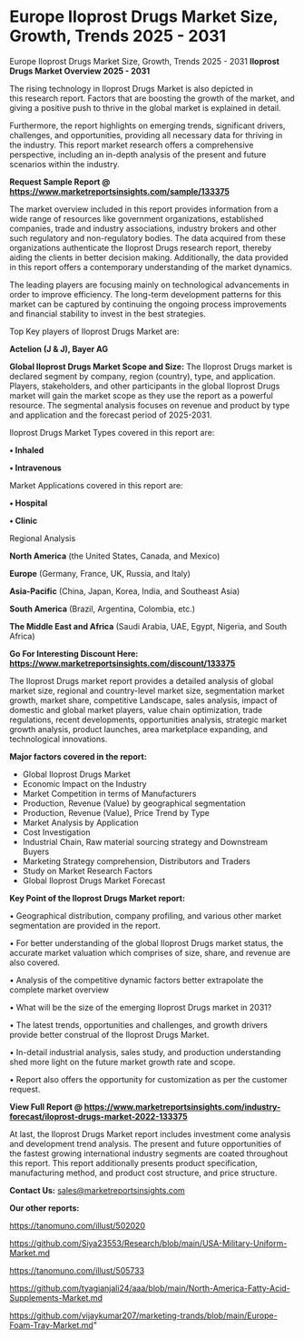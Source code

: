 # Europe Iloprost Drugs Market Size, Growth, Trends 2025 - 2031
Europe Iloprost Drugs Market Size, Growth, Trends 2025 - 2031
<Strong> Iloprost Drugs Market Overview 2025 - 2031</strong>

The rising technology in Iloprost Drugs Market is also depicted in this research report. Factors that are boosting the growth of the market, and giving a positive push to thrive in the global market is explained in detail.

Furthermore, the report highlights on emerging trends, significant drivers, challenges, and opportunities, providing all necessary data for thriving in the industry. This report market research offers a comprehensive perspective, including an in-depth analysis of the present and future scenarios within the industry.

<strong>Request Sample Report @ <a href=https://www.marketreportsinsights.com/sample/133375>https://www.marketreportsinsights.com/sample/133375</a></strong>

The market overview included in this report provides information from a wide range of resources like government organizations, established companies, trade and industry associations, industry brokers and other such regulatory and non-regulatory bodies. The data acquired from these organizations authenticate the Iloprost Drugs research report, thereby aiding the clients in better decision making. Additionally, the data provided in this report offers a contemporary understanding of the market dynamics.

The leading players are focusing mainly on technological advancements in order to improve efficiency. The long-term development patterns for this market can be captured by continuing the ongoing process improvements and financial stability to invest in the best strategies.

Top Key players of Iloprost Drugs Market are:

<strong>Actelion (J & J), Bayer AG</strong>

<strong><b>Global Iloprost Drugs Market Scope and Size:</b></strong>
The Iloprost Drugs market is declared segment by company, region (country), type, and application. Players, stakeholders, and other participants in the global Iloprost Drugs market will gain the market scope as they use the report as a powerful resource. The segmental analysis focuses on revenue and product by type and application and the forecast period of 2025-2031.

Iloprost Drugs Market Types covered in this report are:

<strong>• Inhaled

• Intravenous</strong>

Market Applications covered in this report are:

<strong>• Hospital

• Clinic</strong> 

Regional Analysis

<strong>North America</strong> (the United States, Canada, and Mexico)

<strong>Europe</strong> (Germany, France, UK, Russia, and Italy)

<strong>Asia-Pacific</strong> (China, Japan, Korea, India, and Southeast Asia)

<strong>South America</strong> (Brazil, Argentina, Colombia, etc.)

<strong>The Middle East and Africa</strong> (Saudi Arabia, UAE, Egypt, Nigeria, and South Africa)

<strong>Go For Interesting Discount Here: <a href=https://www.marketreportsinsights.com/discount/133375>https://www.marketreportsinsights.com/discount/133375</a></strong>

The Iloprost Drugs market report provides a detailed analysis of global market size, regional and country-level market size, segmentation market growth, market share, competitive Landscape, sales analysis, impact of domestic and global market players, value chain optimization, trade regulations, recent developments, opportunities analysis, strategic market growth analysis, product launches, area marketplace expanding, and technological innovations.

<strong><b>Major factors covered in the report:</b></strong>
<ul>
  <li>Global Iloprost Drugs Market </li>
  <li>Economic Impact on the Industry</li>
  <li>Market Competition in terms of Manufacturers</li>
  <li>Production, Revenue (Value) by geographical segmentation</li>
  <li>Production, Revenue (Value), Price Trend by Type</li>
  <li>Market Analysis by Application</li>
  <li>Cost Investigation</li>
  <li>Industrial Chain, Raw material sourcing strategy and Downstream Buyers</li>
  <li>Marketing Strategy comprehension, Distributors and Traders</li>
  <li>Study on Market Research Factors</li>
  <li>Global Iloprost Drugs Market Forecast</li>
</ul>

<strong><b>Key Point of the Iloprost Drugs Market report:</b></strong>

• Geographical distribution, company profiling, and various other market segmentation are provided in the report.

• For better understanding of the global Iloprost Drugs market status, the accurate market valuation which comprises of size, share, and revenue are also covered.

• Analysis of the competitive dynamic factors better extrapolate the complete market overview

• What will be the size of the emerging Iloprost Drugs market in 2031?

• The latest trends, opportunities and challenges, and growth drivers provide better construal of the Iloprost Drugs Market.

• In-detail industrial analysis, sales study, and production understanding shed more light on the future market growth rate and scope.

• Report also offers the opportunity for customization as per the customer request.

<strong><b>View Full Report @ <a href=https://www.marketreportsinsights.com/industry-forecast/iloprost-drugs-market-2022-133375>https://www.marketreportsinsights.com/industry-forecast/iloprost-drugs-market-2022-133375</a></b></strong>


At last, the Iloprost Drugs Market report includes investment come analysis and development trend analysis. The present and future opportunities of the fastest growing international industry segments are coated throughout this report. This report additionally presents product specification, manufacturing method, and product cost structure, and price structure.

<strong>Contact Us:</strong>
sales@marketreportsinsights.com

<strong>Our other reports:</strong>

<a href=https://tanomuno.com/illust/502020>https://tanomuno.com/illust/502020</a>

<a href=https://github.com/Siya23553/Research/blob/main/USA-Military-Uniform-Market.md>https://github.com/Siya23553/Research/blob/main/USA-Military-Uniform-Market.md</a>

<a href=https://tanomuno.com/illust/505733>https://tanomuno.com/illust/505733</a>

<a href=https://github.com/tyagianjali24/aaa/blob/main/North-America-Fatty-Acid-Supplements-Market.md>https://github.com/tyagianjali24/aaa/blob/main/North-America-Fatty-Acid-Supplements-Market.md</a>

<a href=https://github.com/vijaykumar207/marketing-trands/blob/main/Europe-Foam-Tray-Market.md>https://github.com/vijaykumar207/marketing-trands/blob/main/Europe-Foam-Tray-Market.md</a>"
